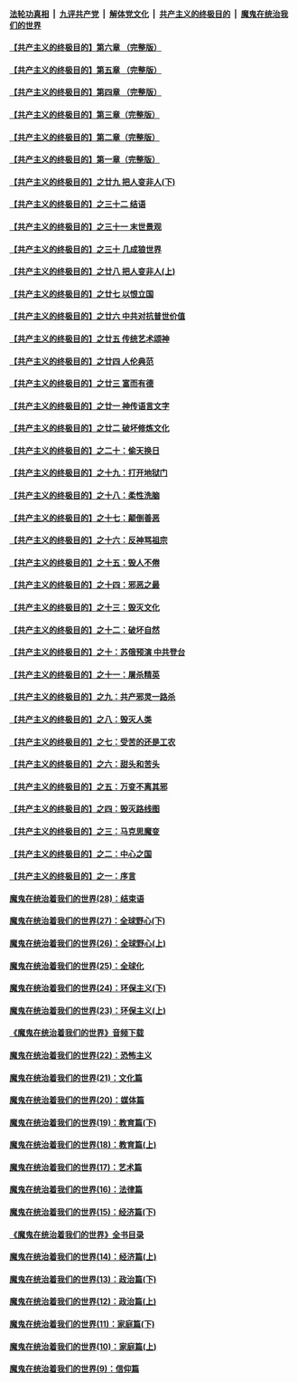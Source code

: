 

####  [法轮功真相](../../../../basic/blob/master/README.md?t=07060831) &nbsp;|&nbsp; [九评共产党](../../../../9ping.md/blob/master/README.md?t=07060831) &nbsp;|&nbsp; [解体党文化](../../../../jtdwh.md/blob/master/README.md?t=07060831)  &nbsp;|&nbsp; [共产主义的终极目的](../../../../gczydzjmd.md/blob/master/README.md?t=07060831) &nbsp;|&nbsp; [魔鬼在统治我们的世界](../../../../mgztzwmdsj.md/blob/master/README.md?t=07060831) 

#### [【共产主义的终极目的】第六章 （完整版）](../pages/nsc422/n11428913.md?t=07060831) 

#### [【共产主义的终极目的】第五章 （完整版）](../pages/nsc422/n11428912.md?t=07060831) 

#### [【共产主义的终极目的】第四章 （完整版）](../pages/nsc422/n11428907.md?t=07060831) 

#### [【共产主义的终极目的】第三章（完整版）](../pages/nsc422/n11428848.md?t=07060831) 

#### [【共产主义的终极目的】第二章（完整版）](../pages/nsc422/n11428831.md?t=07060831) 

#### [【共产主义的终极目的】第一章（完整版）](../pages/nsc422/n11417651.md?t=07060831) 

#### [【共产主义的终极目的】之廿九 把人变非人(下)](../pages/nsc422/n11344140.md?t=07060831) 

#### [【共产主义的终极目的】之三十二 结语](../pages/nsc422/n11360535.md?t=07060831) 

#### [【共产主义的终极目的】之三十一 末世景观](../pages/nsc422/n11351129.md?t=07060831) 

#### [【共产主义的终极目的】之三十 几成狼世界](../pages/nsc422/n11348280.md?t=07060831) 

#### [【共产主义的终极目的】之廿八 把人变非人(上)](../pages/nsc422/n11340492.md?t=07060831) 

#### [【共产主义的终极目的】之廿七 以恨立国](../pages/nsc422/n11336944.md?t=07060831) 

#### [【共产主义的终极目的】之廿六 中共对抗普世价值](../pages/nsc422/n11324785.md?t=07060831) 

#### [【共产主义的终极目的】之廿五 传统艺术颂神](../pages/nsc422/n11296396.md?t=07060831) 

#### [【共产主义的终极目的】之廿四 人伦典范](../pages/nsc422/n11296397.md?t=07060831) 

#### [【共产主义的终极目的】之廿三 富而有德](../pages/nsc422/n11283598.md?t=07060831) 

#### [【共产主义的终极目的】之廿一 神传语言文字](../pages/nsc422/n11263265.md?t=07060831) 

#### [【共产主义的终极目的】之廿二 破坏修炼文化](../pages/nsc422/n11245728.md?t=07060831) 

#### [【共产主义的终极目的】之二十：偷天换日](../pages/nsc422/n11238846.md?t=07060831) 

#### [【共产主义的终极目的】之十九：打开地狱门](../pages/nsc422/n11206376.md?t=07060831) 

#### [【共产主义的终极目的】之十八：柔性洗脑](../pages/nsc422/n11199994.md?t=07060831) 

#### [【共产主义的终极目的】之十七：颠倒善恶](../pages/nsc422/n11179782.md?t=07060831) 

#### [【共产主义的终极目的】之十六：反神骂祖宗](../pages/nsc422/n11166798.md?t=07060831) 

#### [【共产主义的终极目的】之十五：毁人不倦](../pages/nsc422/n11166792.md?t=07060831) 

#### [【共产主义的终极目的】之十四：邪恶之最](../pages/nsc422/n11150249.md?t=07060831) 

#### [【共产主义的终极目的】之十三：毁灭文化](../pages/nsc422/n11135227.md?t=07060831) 

#### [【共产主义的终极目的】之十二：破坏自然](../pages/nsc422/n11135214.md?t=07060831) 

#### [【共产主义的终极目的】之十：苏俄预演 中共登台](../pages/nsc422/n11118424.md?t=07060831) 

#### [【共产主义的终极目的】之十一：屠杀精英](../pages/nsc422/n11118442.md?t=07060831) 

#### [【共产主义的终极目的】之九：共产邪灵一路杀](../pages/nsc422/n11114139.md?t=07060831) 

#### [【共产主义的终极目的】之八：毁灭人类](../pages/nsc422/n11108503.md?t=07060831) 

#### [【共产主义的终极目的】之七：受苦的还是工农](../pages/nsc422/n11101809.md?t=07060831) 

#### [【共产主义的终极目的】之六：甜头和苦头](../pages/nsc422/n11096971.md?t=07060831) 

#### [【共产主义的终极目的】之五：万变不离其邪](../pages/nsc422/n11091285.md?t=07060831) 

#### [【共产主义的终极目的】之四：毁灭路线图](../pages/nsc422/n11086284.md?t=07060831) 

#### [【共产主义的终极目的】之三：马克思魔变](../pages/nsc422/n11061941.md?t=07060831) 

#### [【共产主义的终极目的】之二：中心之国](../pages/nsc422/n11047728.md?t=07060831) 

#### [【共产主义的终极目的】之一：序言](../pages/nsc422/n11086077.md?t=07060831) 

#### [魔鬼在统治着我们的世界(28)：结束语](../pages/nsc422/n10936246.md?t=07060831) 

#### [魔鬼在统治着我们的世界(27)：全球野心(下)](../pages/nsc422/n10928319.md?t=07060831) 

#### [魔鬼在统治着我们的世界(26)：全球野心(上)](../pages/nsc422/n10900318.md?t=07060831) 

#### [魔鬼在统治着我们的世界(25)：全球化](../pages/nsc422/n10788205.md?t=07060831) 

#### [魔鬼在统治着我们的世界(24)：环保主义(下)](../pages/nsc422/n10695307.md?t=07060831) 

#### [魔鬼在统治着我们的世界(23)：环保主义(上)](../pages/nsc422/n10688613.md?t=07060831) 

#### [《魔鬼在统治着我们的世界》音频下载](../pages/nsc422/n10635553.md?t=07060831) 

#### [魔鬼在统治着我们的世界(22)：恐怖主义](../pages/nsc422/n10614727.md?t=07060831) 

#### [魔鬼在统治着我们的世界(21)：文化篇](../pages/nsc422/n10597706.md?t=07060831) 

#### [魔鬼在统治着我们的世界(20)：媒体篇](../pages/nsc422/n10586579.md?t=07060831) 

#### [魔鬼在统治着我们的世界(19)：教育篇(下)](../pages/nsc422/n10564808.md?t=07060831) 

#### [魔鬼在统治着我们的世界(18)：教育篇(上)](../pages/nsc422/n10526970.md?t=07060831) 

#### [魔鬼在统治着我们的世界(17)：艺术篇](../pages/nsc422/n10499093.md?t=07060831) 

#### [魔鬼在统治着我们的世界(16)：法律篇](../pages/nsc422/n10485969.md?t=07060831) 

#### [魔鬼在统治着我们的世界(15)：经济篇(下)](../pages/nsc422/n10469975.md?t=07060831) 

#### [《魔鬼在统治着我们的世界》全书目录](../pages/nsc422/n10464261.md?t=07060831) 

#### [魔鬼在统治着我们的世界(14)：经济篇(上)](../pages/nsc422/n10457370.md?t=07060831) 

#### [魔鬼在统治着我们的世界(13)：政治篇(下)](../pages/nsc422/n10448270.md?t=07060831) 

#### [魔鬼在统治着我们的世界(12)：政治篇(上)](../pages/nsc422/n10444576.md?t=07060831) 

#### [魔鬼在统治着我们的世界(11)：家庭篇(下)](../pages/nsc422/n10440961.md?t=07060831) 

#### [魔鬼在统治着我们的世界(10)：家庭篇(上)](../pages/nsc422/n10435448.md?t=07060831) 

#### [魔鬼在统治着我们的世界(9)：信仰篇](../pages/nsc422/n10432159.md?t=07060831) 

